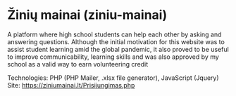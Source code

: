 # Žinių mainai (ziniu-mainai)
A platform where high school students can help each other by asking and answering questions. Although the initial motivation for this website was to assist student learning amid the global pandemic, it also proved to be useful to improve communicability, learning skills and was also approved by my school as a valid way to earn volunteering credit

Technologies: PHP (PHP Mailer, .xlsx file generator), JavaScript (Jquery) <br>
Site: https://ziniumainai.lt/Prisijungimas.php
